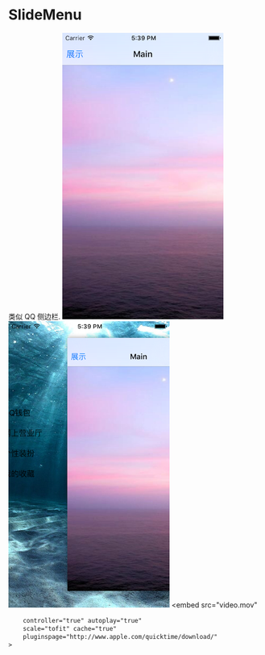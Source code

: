 # SlideMenu
类似 QQ 侧边栏.
![1](1.png)
![2](2.png)
<object  classid="clsid:02BF25D5-8C17-4B23-BC80-D3488ABDDC6B" codebase="http://www.apple.com/qtactivex/qtplugin.cab">
	<param name="src" value="video.mov">
	<param name="controller" value="true">
	<param name="autoplay" value="true">
	<embed src="video.mov"
		
		controller="true" autoplay="true"
		scale="tofit" cache="true"
		pluginspage="http://www.apple.com/quicktime/download/"
	>
</object>
